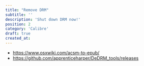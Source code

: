 ```yaml
---
title: "Remove DRM"
subtitle: ''
description: 'Shut down DRM now!'
position: 2
category: 'Calibre'
draft: true
created_at:
---
```


- <https://www.osxwiki.com/acsm-to-epub/>
- <https://github.com/apprenticeharper/DeDRM_tools/releases>
